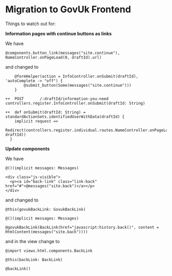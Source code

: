 
# Migration to GovUk Frontend

Things to watch out for:

**Information pages with continue buttons as links**

We have
```aidl
@components.button_link(messages("site.continue"), NameController.onPageLoad(0, draftId).url)
```
and changed to
```aidl
    @formHelper(action = InfoController.onSubmit(draftId), 'autoComplete -> "off") {
        @submit_button(Some(messages("site.continue")))
    }
    
++  POST       /:draftId/information-you-need               controllers.register.InfoController.onSubmit(draftId: String)

++  def onSubmit(draftId: String) = standardActionSets.identifiedUserWithData(draftId) {
    implicit request =>
      Redirect(controllers.register.individual.routes.NameController.onPageLoad(0, draftId))
  }
```

**Update components**

We have
```aidl
@()(implicit messages: Messages)

<div class="js-visible">
  <p><a id="back-link" class="link-back" href="#">@messages("site.back")</a></p>
</div>
```

and changed to
```aidl
@this(govukBackLink: GovukBackLink)

@()(implicit messages: Messages)

@govukBackLink(BackLink(href="javascript:history.back()", content = HtmlContent(messages("site.back"))))
```
and in the view change to
```aidl
@import views.html.components.BackLink

@this(backLink: BackLink)

@backLink()
```